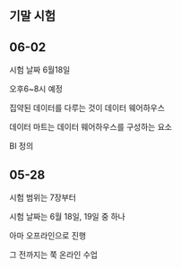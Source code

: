 ## 기말 시험



## 06-02

시험 날짜 6월18일

오후6~8시 예정





집약된 데이터를 다루는 것이 데이터 웨어하우스

데이터 마트는 데이터 웨어하우스를 구성하는 요소



BI 정의



## 05-28

시험 범위는 7장부터



시험 날짜는 6월 18일, 19일 중 하나



아마 오프라인으로 진행



그 전까지는 쭉 온라인 수업




